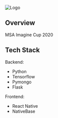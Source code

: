 ![Logo](https://github.com/steven-lm/HeartGuardian/blob/main/logo.png)

## Overview

MSA Imagine Cup 2020

## Tech Stack
Backend:

 - Python
 - Tensorflow
 - Pymongo
 - Flask

Frontend:

 - React Native
 - NativeBase
